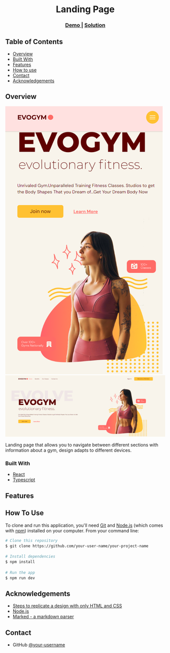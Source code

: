 <h1 align="center">Landing Page</h1>

<div align="center">
  <h3>
    <a target="_blank"  href="https://charming-chaja-cca4c0.netlify.app/">
      Demo
    </a>
    <span> | </span>
    <a target="_blank" href="https://github.com/KaritinaBrito/gym-typescript">
      Solution
    </a>
  </h3>
</div>

<!-- TABLE OF CONTENTS -->

## Table of Contents

- [Overview](#overview)
- [Built With](#built-with)
- [Features](#features)
- [How to use](#how-to-use)
- [Contact](#contact)
- [Acknowledgements](#acknowledgements)

<!-- OVERVIEW -->

## Overview

<img src="./src/assets/gymMobile.png"/>
<img src="./src/assets/gymDesktop.png"/>

Landing page that allows you to navigate between different sections with information about a gym, design adapts to different devices.

### Built With

<!-- This section should list any major frameworks that you built your project using. Here are a few examples.-->

- [React](https://reactjs.org/)
- [Typescript](https://typescriptlang.org/)
## Features


## How To Use

<!-- Example: -->

To clone and run this application, you'll need [Git](https://git-scm.com) and [Node.js](https://nodejs.org/en/download/) (which comes with [npm](http://npmjs.com)) installed on your computer. From your command line:

```bash
# Clone this repository
$ git clone https://github.com/your-user-name/your-project-name

# Install dependencies
$ npm install

# Run the app
$ npm run dev
```

## Acknowledgements

<!-- This section should list any articles or add-ons/plugins that helps you to complete the project. This is optional but it will help you in the future. For example: -->

- [Steps to replicate a design with only HTML and CSS](https://devchallenges-blogs.web.app/how-to-replicate-design/)
- [Node.js](https://nodejs.org/)
- [Marked - a markdown parser](https://github.com/chjj/marked)

## Contact

- GitHub [@your-username](https://github.com/KaritinaBrito)
